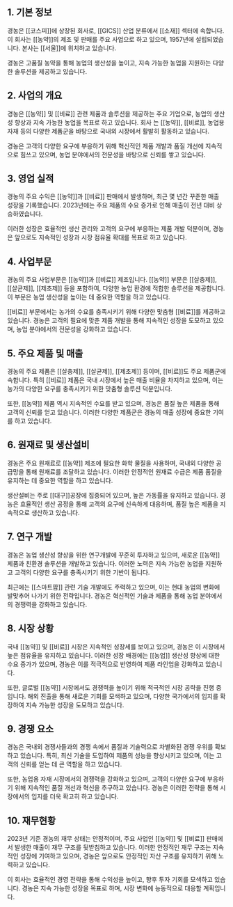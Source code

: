 ## 1. 기본 정보
경농은 [[코스피]]에 상장된 회사로, 
[[GICS]] 산업 분류에서 [[소재]] 섹터에 속합니다. 
이 회사는 [[농약]]의 제조 및 판매를 주요 사업으로 하고 있으며, 
1957년에 설립되었습니다. 
본사는 [[서울]]에 위치하고 있습니다.

경농은 고품질 농약을 통해 농업의 생산성을 높이고, 
지속 가능한 농업을 지원하는 다양한 솔루션을 제공하고 있습니다.

## 2. 사업의 개요
경농은 [[농약]] 및 [[비료]] 관련 제품과 솔루션을 제공하는 주요 기업으로, 
농업의 생산성 향상과 지속 가능한 농업을 목표로 하고 있습니다. 
회사 는 [[농약]], [[비료]], 농업용 자재 등의 다양한 제품군을 바탕으로 
국내외 시장에서 활발히 활동하고 있습니다.

경농은 고객의 다양한 요구에 부응하기 위해 
혁신적인 제품 개발과 품질 개선에 지속적으로 힘쓰고 있으며, 
농업 분야에서의 전문성을 바탕으로 신뢰를 쌓고 있습니다.

## 3. 영업 실적
경농의 주요 수익은 [[농약]]과 [[비료]] 판매에서 발생하며, 
최근 몇 년간 꾸준한 매출 성장을 기록했습니다. 
2023년에는 주요 제품의 수요 증가로 인해 매출이 전년 대비 상승하였습니다.

이러한 성장은 효율적인 생산 관리와 고객의 요구에 부응하는 
제품 개발 덕분이며, 경농은 앞으로도 지속적인 성장과 
시장 점유율 확대를 목표로 하고 있습니다.

## 4. 사업부문
경농의 주요 사업부문은 [[농약]]과 [[비료]] 제조입니다. 
[[농약]] 부문은 [[살충제]], [[살균제]], [[제초제]] 등을 포함하여, 
다양한 농업 환경에 적합한 솔루션을 제공합니다. 
이 부문은 농업 생산성을 높이는 데 중요한 역할을 하고 있습니다.

[[비료]] 부문에서는 농가의 수요를 충족시키기 위해 
다양한 맞춤형 [[비료]]를 제공하고 있습니다. 
경농은 고객의 필요에 맞춘 제품 개발을 통해 
지속적인 성장을 도모하고 있으며, 
농업 분야에서의 전문성을 강화하고 있습니다.

## 5. 주요 제품 및 매출
경농의 주요 제품은 [[살충제]], [[살균제]], [[제초제]] 등이며, 
[[비료]]도 주요 제품군에 속합니다. 
특히 [[비료]] 제품은 국내 시장에서 높은 매출 비율을 차지하고 있으며, 
이는 농가의 다양한 요구를 충족시키기 위한 맞춤형 솔루션 덕분입니다.

또한, [[농약]] 제품 역시 지속적인 수요를 받고 있으며, 
경농은 품질 높은 제품을 통해 고객의 신뢰를 얻고 있습니다. 
이러한 다양한 제품군은 경농의 매출 성장에 중요한 기여를 하고 있습니다.

## 6. 원재료 및 생산설비
경농은 주요 원재료로 [[농약]] 제조에 필요한 화학 물질을 사용하며, 
국내외 다양한 공급망을 통해 원재료를 조달하고 있습니다. 
이러한 안정적인 원재료 수급은 제품 품질을 유지하는 데 
중요한 역할을 하고 있습니다.

생산설비는 주로 [[대구]]공장에 집중되어 있으며, 
높은 가동률을 유지하고 있습니다. 
경농은 효율적인 생산 공정을 통해 고객의 요구에 신속하게 대응하며, 
품질 높은 제품을 지속적으로 생산하고 있습니다.

## 7. 연구 개발
경농은 농업 생산성 향상을 위한 연구개발에 꾸준히 투자하고 있으며, 
새로운 [[농약]] 제품과 친환경 솔루션을 개발하고 있습니다. 
이러한 노력은 지속 가능한 농업을 지원하고 
고객의 다양한 요구를 충족시키기 위한 기반이 됩니다.

최근에는 [[스마트팜]] 관련 기술 개발에도 주력하고 있으며, 
이는 현대 농업의 변화에 발맞추어 나가기 위한 전략입니다. 
경농은 혁신적인 기술과 제품을 통해 
농업 분야에서의 경쟁력을 강화하고 있습니다.

## 8. 시장 상황
국내 [[농약]] 및 [[비료]] 시장은 지속적인 성장세를 보이고 있으며, 
경농은 이 시장에서 높은 점유율을 유지하고 있습니다. 
이러한 성장 배경에는 [[농업]] 생산성 향상에 대한 수요 증가가 있으며, 
경농은 이를 적극적으로 반영하여 제품 라인업을 강화하고 있습니다.

또한, 글로벌 [[농약]] 시장에서도 경쟁력을 높이기 위해 
적극적인 시장 공략을 진행 중입니다. 
해외 진출을 통해 새로운 기회를 모색하고 있으며, 
다양한 국가에서의 입지를 확장하여 
지속 가능한 성장을 도모하고 있습니다.

## 9. 경쟁 요소
경농은 국내외 경쟁사들과의 경쟁 속에서 
품질과 기술력으로 차별화된 경쟁 우위를 확보하고 있습니다. 
특히, 최신 기술을 도입하여 제품의 성능을 향상시키고 있으며, 
이는 고객의 신뢰를 얻는 데 큰 역할을 하고 있습니다.

또한, 농업용 자재 시장에서의 경쟁력을 강화하고 있으며, 
고객의 다양한 요구에 부응하기 위해 
지속적인 품질 개선과 혁신을 추구하고 있습니다. 
경농은 이러한 전략을 통해 시장에서의 입지를 더욱 확고히 하고 있습니다.

## 10. 재무현황
2023년 기준 경농의 재무 상태는 안정적이며, 
주요 사업인 [[농약]] 및 [[비료]] 판매에서 발생한 매출이 
재무 구조를 뒷받침하고 있습니다. 
이러한 안정적인 재무 구조는 지속적인 성장에 기여하고 있으며, 
경농은 앞으로도 안정적인 자산 구조를 유지하기 위해 노력하고 있습니다.

이 회사는 효율적인 경영 전략을 통해 수익성을 높이고, 
향후 투자 기회를 모색하고 있습니다. 
경농은 지속 가능한 성장을 목표로 하며, 
시장 변화에 능동적으로 대응할 계획입니다.
